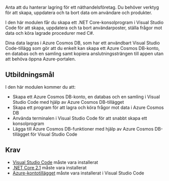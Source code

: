 Anta att du hanterar lagring för ett näthandelsföretag. Du behöver verktyg för att skapa, uppdatera och ta bort data om användare och produkter.

I den här modulen får du skapa ett .NET Core-konsolprogram i Visual Studio Code för att skapa, uppdatera och ta bort användarposter, ställa frågor mot data och köra lagrade procedurer med C#.

Dina data lagras i Azure Cosmos DB, som har ett användbart Visual Studio Code-tillägg som gör att du enkelt kan skapa ett Azure Cosmos DB-konto, en databas och en samling samt kopiera anslutningssträngen till appen utan att behöva öppna Azure-portalen.

## <a name="learning-objectives"></a>Utbildningsmål

I den här modulen kommer du att:  

- Skapa ett Azure Cosmos DB-konto, en databas och en samling i Visual Studio Code med hjälp av Azure Cosmos DB-tillägget
- Skapa ett program för att lagra och köra frågor mot data i Azure Cosmos DB
- Använda terminalen i Visual Studio Code för att snabbt skapa ett konsolprogram
- Lägga till Azure Cosmos DB-funktioner med hjälp av Azure Cosmos DB-tillägget för Visual Studio Code

## <a name="prerequisites"></a>Krav

- [Visual Studio Code](https://code.visualstudio.com/) måste vara installerat
- [.NET Core 2.1](https://www.microsoft.com/net/download) måste vara installerat
- [Azure-kontotillägget](https://marketplace.visualstudio.com/items?itemName=ms-vscode.azure-account) måste vara installerat i Visual Studio Code
